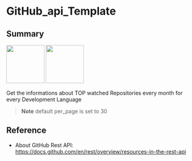 # GitHub_api_Template
## Summary
<img src="https://github.githubassets.com/images/modules/logos_page/GitHub-Mark.png" width="100">
<img src="https://github.githubassets.com/images/modules/logos_page/GitHub-Logo.png" width="100">

Get the informations about TOP watched Repositories every month for every Development Language
>__Note__ default per_page is set to 30

## Reference
- About GitHub Rest API: https://docs.github.com/en/rest/overview/resources-in-the-rest-api
